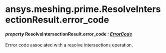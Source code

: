 <a id="ansys-meshing-prime-resolveintersectionresult-error-code"></a>

# ansys.meshing.prime.ResolveIntersectionResult.error_code

<a id="ansys.meshing.prime.ResolveIntersectionResult.error_code"></a>

#### *property* ResolveIntersectionResult.error_code *: [ErrorCode](ansys.meshing.prime.ErrorCode.md#ansys.meshing.prime.ErrorCode)*

Errror code associated with a resolve intersections operation.

<!-- !! processed by numpydoc !! -->
